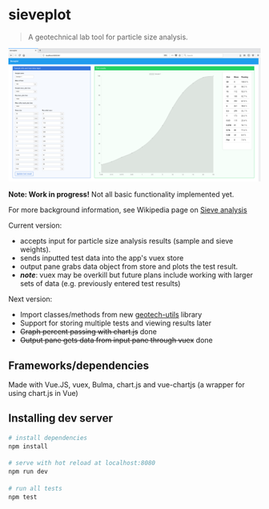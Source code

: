 # sieveplot

> A geotechnical lab tool for particle size analysis.

![sieveplot screengrab](./Screenshot.png)

**Note: Work in progress!**
Not all basic functionality implemented yet.

For more background information, see Wikipedia page on [Sieve analysis](https://en.wikipedia.org/wiki/Sieve_analysis)

Current version:
* accepts input for particle size analysis results (sample and sieve weights).
* sends inputted test data into the app's vuex store
* output pane grabs data object from store and plots the test result.
* ***note***: vuex may be overkill but future plans include working with larger sets of data (e.g. previously entered test results)

Next version:
* Import classes/methods from new [geotech-utils](https://github.com/stephenhillier/geotech-utils) library
* Support for storing multiple tests and viewing results later
* ~~Graph percent passing with chart.js~~ done
* ~~Output pane gets data from input pane through vuex~~ done

## Frameworks/dependencies
Made with Vue.JS, vuex, Bulma, chart.js and vue-chartjs (a wrapper for using chart.js in Vue)

## Installing dev server

``` bash
# install dependencies
npm install

# serve with hot reload at localhost:8080
npm run dev

# run all tests
npm test
```
